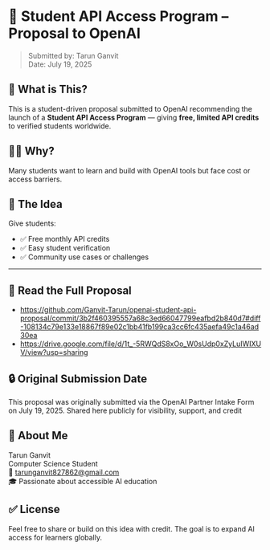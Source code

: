 # 📘 Student API Access Program – Proposal to OpenAI

> Submitted by: Tarun Ganvit  
> Date: July 19, 2025

## 🎯 What is This?

This is a student-driven proposal submitted to OpenAI recommending the launch of a **Student API Access Program** — giving **free, limited API credits** to verified students worldwide.

## 👩‍💻 Why?

Many students want to learn and build with OpenAI tools but face cost or access barriers.

## 🎁 The Idea

Give students:
- ✅ Free monthly API credits
- ✅ Easy student verification
- ✅ Community use cases or challenges

---

## 📎 Read the Full Proposal

- https://github.com/Ganvit-Tarun/openai-student-api-proposal/commit/3b2f460395557a68c3ed66047799eafbd2b840d7#diff-108134c79e133e18867f89e02c1bb41fb199ca3cc6fc435aefa49c1a46ad30ea
- https://drive.google.com/file/d/1t_-5RWQdS8xOo_W0sUdp0xZyLuIWIXUV/view?usp=sharing

## 🔒 Original Submission Date

This proposal was originally submitted via the OpenAI Partner Intake Form on July 19, 2025. Shared here publicly for visibility, support, and credit

## 🙋 About Me

Tarun Ganvit  
Computer Science Student  
📧 tarunganvit827862@gmail.com  
🎓 Passionate about accessible AI education


## ✅ License

Feel free to share or build on this idea with credit. The goal is to expand AI access for learners globally.
